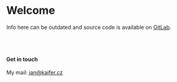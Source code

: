 # Welcome

Info here can be outdated and source code is available on [GitLab](https://gitlab.com/JanKaifer/personal-web).

<br/>
<br/>

#### Get in touch

My mail: [jan@kaifer.cz](mailto:jan@kaifer.cz)
